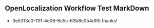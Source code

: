 ## OpenLocalization Workflow Test MarkDown
* 3e5313c0-11ff-4e06-8c5c-63b8c054dff5 thanks!

<!--HONumber=Jul16_HO5-->


